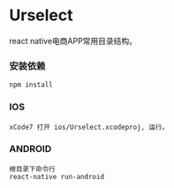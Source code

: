 # Urselect

react native电商APP常用目录结构。

### 安装依赖
```
npm install
```

### IOS
```
xCode7 打开 ios/Urselect.xcodeproj, 运行。
```

### ANDROID
```
根目录下命令行
react-native run-android
```
